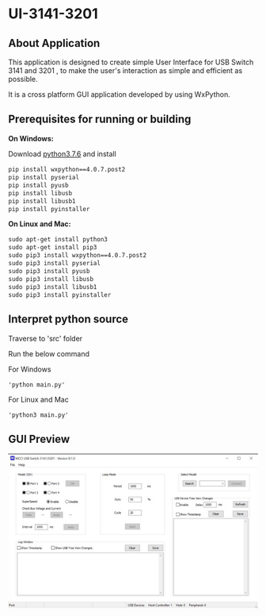 # UI-3141-3201

## About Application

This application is designed to create simple User Interface for USB Switch 3141 and 3201 , to make the user's interaction as simple and efficient as possible.

It is a cross platform GUI application developed by using WxPython.

## Prerequisites for running or building

<strong>On Windows:</strong>

Download [python3.7.6](https://www.python.org/downloads/release/python-376/) and install

```shell
pip install wxpython==4.0.7.post2
pip install pyserial
pip install pyusb
pip install libusb
pip install libusb1
pip install pyinstaller
```

<strong>On Linux and Mac:</strong>

```shell
sudo apt-get install python3
sudo apt-get install pip3
sudo pip3 install wxpython==4.0.7.post2
sudo pip3 install pyserial
sudo pip3 install pyusb
sudo pip3 install libusb
sudo pip3 install libusb1
sudo pip3 install pyinstaller
```

## Interpret python source

Traverse to 'src' folder

Run the below command

For Windows 
```shell
'python main.py'  
```

For Linux and Mac
```shell
'python3 main.py'
```

## GUI Preview

![UI Preview](assets/UI-3141_3201.jpg)